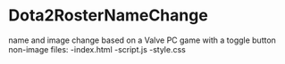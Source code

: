 # Dota2RosterNameChange
name and image change based on a Valve PC game with a toggle button
non-image files:
-index.html
-script.js
-style.css



